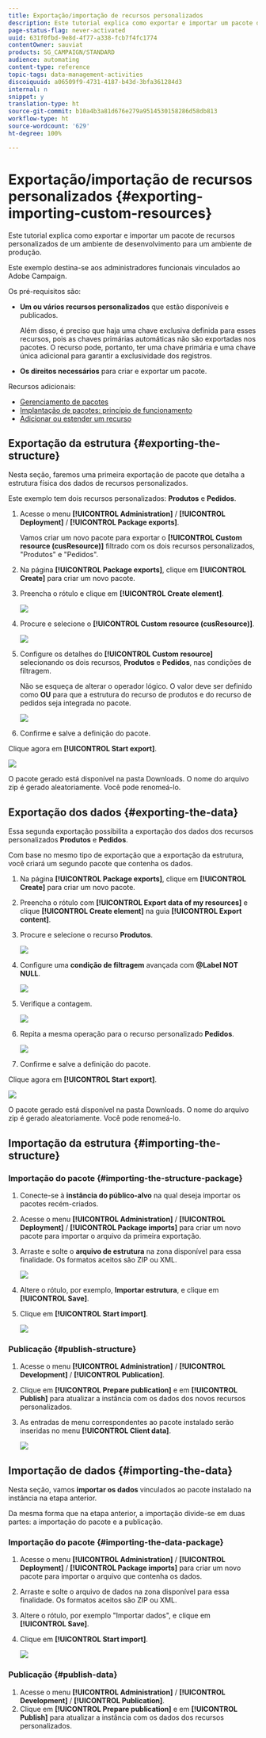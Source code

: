 ```yaml
---
title: Exportação/importação de recursos personalizados
description: Este tutorial explica como exportar e importar um pacote de recursos personalizados.
page-status-flag: never-activated
uuid: 631f0fbd-9e8d-4f77-a338-fcb7f4fc1774
contentOwner: sauviat
products: SG_CAMPAIGN/STANDARD
audience: automating
content-type: reference
topic-tags: data-management-activities
discoiquuid: a06509f9-4731-4187-b43d-3bfa361284d3
internal: n
snippet: y
translation-type: ht
source-git-commit: b10a4b3a81d676e279a9514530158286d58db813
workflow-type: ht
source-wordcount: '629'
ht-degree: 100%

---
```



# Exportação/importação de recursos personalizados {#exporting-importing-custom-resources}

Este tutorial explica como exportar e importar um pacote de recursos personalizados de um ambiente de desenvolvimento para um ambiente de produção.

Este exemplo destina-se aos administradores funcionais vinculados ao Adobe Campaign.

Os pré-requisitos são:

* **Um ou vários recursos personalizados** que estão disponíveis e publicados.

   Além disso, é preciso que haja uma chave exclusiva definida para esses recursos, pois as chaves primárias automáticas não são exportadas nos pacotes. O recurso pode, portanto, ter uma chave primária e uma chave única adicional para garantir a exclusividade dos registros.
* **Os direitos necessários** para criar e exportar um pacote.

Recursos adicionais:

* [Gerenciamento de pacotes](../../automating/using/managing-packages.md)
* [Implantação de pacotes: princípio de funcionamento](../../developing/using/data-model-concepts.md)
* [Adicionar ou estender um recurso](../../developing/using/key-steps-to-add-a-resource.md)

## Exportação da estrutura {#exporting-the-structure}

Nesta seção, faremos uma primeira exportação de pacote que detalha a estrutura física dos dados de recursos personalizados.

Este exemplo tem dois recursos personalizados: **Produtos** e **Pedidos**.

1. Acesse o menu **[!UICONTROL Administration]** / **[!UICONTROL Deployment]** / **[!UICONTROL Package exports]**.

   Vamos criar um novo pacote para exportar o **[!UICONTROL Custom resource (cusResource)]** filtrado com os dois recursos personalizados, &quot;Produtos&quot; e &quot;Pedidos&quot;.

1. Na página **[!UICONTROL Package exports]**, clique em **[!UICONTROL Create]** para criar um novo pacote.
1. Preencha o rótulo e clique em **[!UICONTROL Create element]**.

   ![](assets/cusresources_export1.png)

1. Procure e selecione o **[!UICONTROL Custom resource (cusResource)]**.

   ![](assets/cusresources_export2.png)

1. Configure os detalhes do **[!UICONTROL Custom resource]** selecionando os dois recursos, **Produtos** e **Pedidos**, nas condições de filtragem.

   Não se esqueça de alterar o operador lógico. O valor deve ser definido como **OU** para que a estrutura do recurso de produtos e do recurso de pedidos seja integrada no pacote.

   ![](assets/cusresources_export3.png)

1. Confirme e salve a definição do pacote.

Clique agora em **[!UICONTROL Start export]**.

![](assets/cusresources_export4.png)

O pacote gerado está disponível na pasta Downloads. O nome do arquivo zip é gerado aleatoriamente. Você pode renomeá-lo.

## Exportação dos dados {#exporting-the-data}

Essa segunda exportação possibilita a exportação dos dados dos recursos personalizados **Produtos** e **Pedidos**.

Com base no mesmo tipo de exportação que a exportação da estrutura, você criará um segundo pacote que contenha os dados.

1. Na página **[!UICONTROL Package exports]**, clique em **[!UICONTROL Create]** para criar um novo pacote.
1. Preencha o rótulo com **[!UICONTROL Export data of my resources]** e clique **[!UICONTROL Create element]** na guia **[!UICONTROL Export content]**.
1. Procure e selecione o recurso **Produtos**.

   ![](assets/cusresources_exportdata1.png)

1. Configure uma **condição de filtragem** avançada com **@Label NOT NULL**.

   ![](assets/cusresources_exportdata2.png)

1. Verifique a contagem.

   ![](assets/cusresources_exportdata3.png)

1. Repita a mesma operação para o recurso personalizado **Pedidos**.

   ![](assets/cusresources_exportdata4.png)

1. Confirme e salve a definição do pacote.

Clique agora em **[!UICONTROL Start export]**.

![](assets/cusresources_exportdata5.png)

O pacote gerado está disponível na pasta Downloads. O nome do arquivo zip é gerado aleatoriamente. Você pode renomeá-lo.

## Importação da estrutura {#importing-the-structure}

### Importação do pacote {#importing-the-structure-package}

1. Conecte-se à **instância do público-alvo** na qual deseja importar os pacotes recém-criados.
1. Acesse o menu **[!UICONTROL Administration]** / **[!UICONTROL Deployment]** / **[!UICONTROL Package imports]** para criar um novo pacote para importar o arquivo da primeira exportação.
1. Arraste e solte o **arquivo de estrutura** na zona disponível para essa finalidade. Os formatos aceitos são ZIP ou XML.

   ![](assets/cusresources_import2.png)

1. Altere o rótulo, por exemplo, **Importar estrutura**, e clique em **[!UICONTROL Save]**.
1. Clique em **[!UICONTROL Start import]**.

   ![](assets/cusresources_import3.png)

### Publicação {#publish-structure}

1. Acesse o menu **[!UICONTROL Administration]** / **[!UICONTROL Development]** / **[!UICONTROL Publication]**.
1. Clique em **[!UICONTROL Prepare publication]** e em **[!UICONTROL Publish]** para atualizar a instância com os dados dos novos recursos personalizados.
1. As entradas de menu correspondentes ao pacote instalado serão inseridas no menu **[!UICONTROL Client data]**.

   ![](assets/cusresources_import1.png)

## Importação de dados {#importing-the-data}

Nesta seção, vamos **importar os dados** vinculados ao pacote instalado na instância na etapa anterior.

Da mesma forma que na etapa anterior, a importação divide-se em duas partes: a importação do pacote e a publicação.

### Importação do pacote {#importing-the-data-package}

1. Acesse o menu **[!UICONTROL Administration]** / **[!UICONTROL Deployment]** / **[!UICONTROL Package imports]** para criar um novo pacote para importar o arquivo que contenha os dados.
1. Arraste e solte o arquivo de dados na zona disponível para essa finalidade. Os formatos aceitos são ZIP ou XML.
1. Altere o rótulo, por exemplo &quot;Importar dados&quot;, e clique em **[!UICONTROL Save]**.
1. Clique em **[!UICONTROL Start import]**.

   ![](assets/cusresources_importdata.png)

### Publicação {#publish-data}

1. Acesse o menu **[!UICONTROL Administration]** / **[!UICONTROL Development]** / **[!UICONTROL Publication]**.
1. Clique em **[!UICONTROL Prepare publication]** e em **[!UICONTROL Publish]** para atualizar a instância com os dados dos recursos personalizados.
